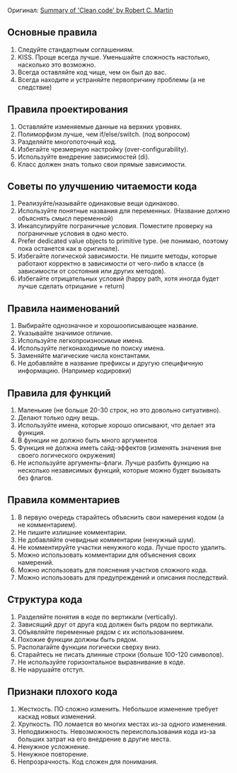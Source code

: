 Оригинал: [Summary of 'Clean code' by Robert C. Martin](https://gist.github.com/wojteklu/73c6914cc446146b8b533c0988cf8d29)

##  Основные правила
1. Следуйте стандартным соглашениям.
2. KISS. Проще всегда лучше. Уменьшайте сложность настолько, насколько это возможно.
3. Всегда оставляйте код чище, чем он был до вас.
4. Всегда находите и устраняйте первопричину проблемы (а не следствие)

## Правила проектирования
1. Оставляйте изменяемые данные на верхних уровнях.
2. Полиморфизм лучше, чем if/else/switch. (под вопросом)
3. Разделяйте многопоточный код.
4. Избегайте чрезмерную настройку (over-configurability).
5. Используйте внедрение зависимостей (di).
6. Класс должен знать только свои прямые зависимости.

## Советы по улучшению читаемости кода
1. Реализуйте/называйте одинаковые вещи одинаково. 
2. Используйте понятные названия для переменных. (Название должно объяснять смысл переменной)
3. Инкапсулируйте пограничные условия. Поместите проверку на пограничные условия в одно место.
4. Prefer dedicated value objects to primitive type. (не понимаю, поэтому пока останется как в оригинале).
5. Избегайте логической зависимости. Не пишите методы, которые работают корректно в зависимости от чего-либо в классе (в зависимости от состояния или других методов).
6. Избегайте отрицательных условий (happy path, хотя иногда будет лучше сделать отрицание + return)

## Правила наименований
1. Выбирайте однозначное и хорошоописывающее название.
2. Указывайте значимое отличие.
3. Используйте легкопроизносимые имена.
4. Используйте легконаходимые по поиску имена.
5. Заменяйте магические числа константами.
6. Не добавляйте в название префиксы и другую специфичную информацию. (Например кодировки)

## Правила для функций
1. Маленькие (не больше 20-30 строк, но это довольно ситуативно).
2. Делают только одну вещь.
3. Используйте имена, которые хорошо описывают, что делает эта функция.
4. В функции не должно быть много аргументов
5. Функция не должна иметь сайд-эффектов (изменять значения вне своего логического окружения)
6. Не используйте аргументы-флаги. Лучше разбить функцию на несколько независимых функций, которые можно будет вызывать без флагов.

## Правила комментариев
1. В первую очередь старайтесь объяснить свои намерения кодом (а не комментарием).
2. Не пишите излишние комментарии.
3. Не добавляйте очевидные комментарии (ненужный шум).
4. Не комментируйте участки ненужного кода. Лучше просто удалить.
5. Можно использовать комментарии для объяснения своих намерений.
6. Можно использовать для пояснения участков сложного кода.
7. Можно использовать для предупреждений и описания последствий.

## Структура кода
1. Разделяйте понятия в коде по вертикали (vertically).
2. Зависящий друг от друга код должен быть рядом по вертикали.
3. Объявляйте переменные рядом с их использованием.
4. Похожие функции должны быть рядом.
5. Располагайте функции логически сверху вниз.
6. Старайтесь не писать длинные строки (больше 100-120 символов).
7. Не используйте горизонтальное выравнивание в коде.
8. Не нарушайте отступ.

## Признаки плохого кода
1. Жесткость. ПО сложно изменить. Небольшое изменение требует каскад новых изменений.
2. Хрупкость. ПО ломается во многих местах из-за одного изменения.
3. Неподвижность. Невозможность переиспользования кода из-за больших затрат на его внедрение в другие места.
4. Ненужное усложнение.
5. Ненужное повторение.
6. Непрозрачность. Код сложен для понимания.

